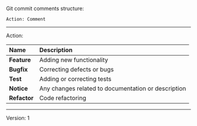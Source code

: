 Git commit comments structure:

`Action: Comment`

---

Action:

| **Name** | **Description** |
| :--- | :--- |
| **Feature** | Adding new functionality |
| **Bugfix** | Correcting defects or bugs |
| **Test** | Adding or correcting tests |
| **Notice** | Any changes related to documentation or description |
| **Refactor** | Code refactoring |

---

Version: 1